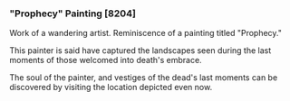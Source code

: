 ### "Prophecy" Painting [8204]

Work of a wandering artist. Reminiscence of a painting titled "Prophecy."

This painter is said have captured the landscapes seen during the last moments of those welcomed into death's embrace.

The soul of the painter, and vestiges of the dead's last moments can be discovered by visiting the location depicted even now.
